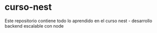 # curso-nest
Este repositorio contiene todo lo aprendido en el curso nest - desarrollo backend escalable con node
